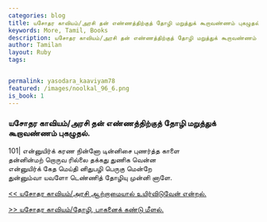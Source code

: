 ```yaml
---  
categories: blog  
title: யசோதர காவியம்/அரசி தன் எண்ணத்திற்குத் தோழி மறுத்துக் கூறாவண்ணம் புகழுதல்.
keywords: More, Tamil, Books  
description: யசோதர காவியம்/அரசி தன் எண்ணத்திற்குத் தோழி மறுத்துக் கூறாவண்ணம் புகழுதல்.
author: Tamilan  
layout: Ruby  
tags:     


permalink: yasodara_kaaviyam78  
featured: /images/noolkal_96_6.png  
is_book: 1
---  
```



### யசோதர காவியம்/அரசி தன் எண்ணத்திற்குத் தோழி மறுத்துக் கூறாவண்ணம் புகழுதல்.

101| என்னுயிர்க் கரண நின்னோ டின்னிசை புணர்த்த காளை  
தன்னின்மற் றொருவ ரில்லை தக்கது துணிக வென்ன  
என்னுயிர்க் கேத மெய்தி னிதுபழி பெருகு மென்றே  
துன்னும்வா யவளோ டெண்ணித் தோழியு முன்னி னாளே.

[<< யசோதர காவியம்/அரசி ஆற்றாமையால் உயிர்விடுவேன் என்றல்.](yasodara_kaaviyam77)  
  
[>> யசோதர காவியம்/தோழி, பாகனைக் கண்டு மீளல்.](yasodara_kaaviyam79)



